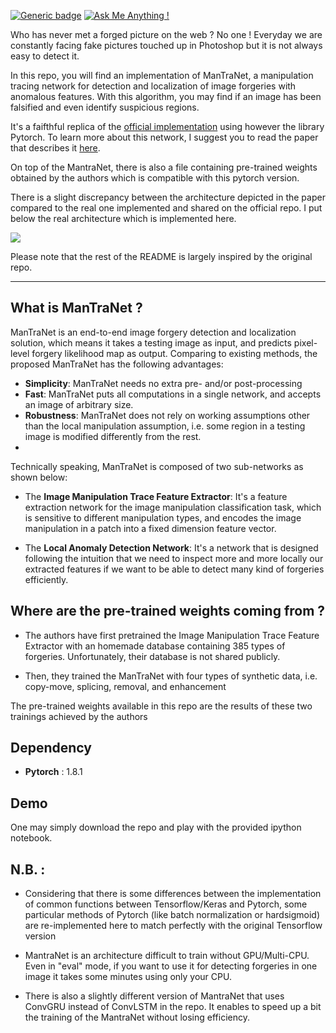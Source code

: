 [![Generic badge](https://img.shields.io/badge/Library-Pytorch-<>.svg)](https://shields.io/) [![Ask Me Anything !](https://img.shields.io/badge/Official%20-No-1abc9c.svg)](https://GitHub.com/Naereen/ama)

Who has never met a forged picture on the web ? No one ! Everyday we are constantly facing fake pictures touched up in Photoshop but it is not always easy to detect it.

In this repo, you will find an implementation of ManTraNet, a manipulation tracing network for detection and localization of image forgeries with anomalous features. 
With this algorithm, you may find if an image has been falsified and even identify suspicious regions.

It's a faifthful replica of the [official implementation](https://github.com/ISICV/ManTraNet) using however the library Pytorch. To learn more about this network, I suggest you to read the paper that describes it [here](https://openaccess.thecvf.com/content_CVPR_2019/papers/Wu_ManTra-Net_Manipulation_Tracing_Network_for_Detection_and_Localization_of_Image_CVPR_2019_paper.pdf).

On top of the MantraNet, there is also a file containing pre-trained weights obtained by the authors which is compatible with this pytorch version.

There is a slight discrepancy between the architecture depicted in the paper compared to the real one implemented and shared on the official repo. I put below the real architecture which is implemented here.

![](https://i.imgur.com/htcP41B.png)

Please note that the rest of the README is largely inspired by the original repo.

--- 
## What is ManTraNet ?

ManTraNet is an end-to-end image forgery detection and localization solution, which means it takes a testing image as input, and predicts pixel-level forgery likelihood map as output. Comparing to existing methods, the proposed ManTraNet has the following advantages:

- **Simplicity**: ManTraNet needs no extra pre- and/or post-processing
- **Fast**: ManTraNet puts all computations in a single network, and accepts an image of arbitrary size.
- **Robustness**: ManTraNet does not rely on working assumptions other than the local manipulation assumption, i.e. some region in a testing image is modified differently from the rest.
- 

Technically speaking, ManTraNet is composed of two sub-networks as shown below:

- The **Image Manipulation Trace Feature Extractor**: It's a feature extraction network for the image manipulation classification task, which is sensitive to different manipulation types, and encodes the image manipulation in a patch into a fixed dimension feature vector.

- The **Local Anomaly Detection Network**: It's a network that is designed following the intuition that we need to inspect more and more locally our extracted features if we want to be able to detect many kind of forgeries efficiently.


## Where are the pre-trained weights coming from  ?

- The authors have first pretrained the Image Manipulation Trace Feature Extractor with an homemade database containing 385 types of forgeries. Unfortunately, their database is not shared publicly.

- Then, they trained the ManTraNet with four types of synthetic data, i.e. copy-move, splicing, removal, and enhancement

The pre-trained weights available in this repo are the results of these two trainings achieved by the authors

## Dependency
- **Pytorch** : 1.8.1

## Demo
One may simply download the repo and play with the provided ipython notebook.

## N.B. :
- Considering that there is some differences between the implementation of common functions between Tensorflow/Keras and Pytorch, some particular methods of Pytorch (like batch normalization or hardsigmoid) are re-implemented here to match perfectly with the original Tensorflow version

- MantraNet is an architecture difficult to train without GPU/Multi-CPU. Even in "eval" mode, if you want to use it for detecting forgeries in one image it takes some minutes
using only your CPU.

- There is also a slightly different version of MantraNet that uses ConvGRU instead of ConvLSTM in the repo. It enables to speed up a bit the training of the MantraNet without losing efficiency.
